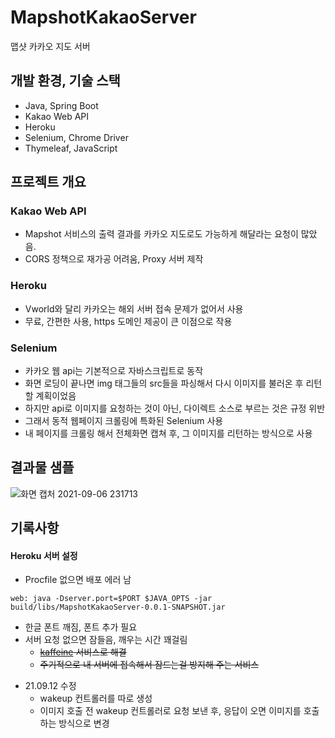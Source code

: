 # MapshotKakaoServer
맵샷 카카오 지도 서버

## 개발 환경, 기술 스택
* Java, Spring Boot
* Kakao Web API
* Heroku
* Selenium, Chrome Driver
* Thymeleaf, JavaScript

## 프로젝트 개요
### Kakao Web API
* Mapshot 서비스의 출력 결과를 카카오 지도로도 가능하게 해달라는 요청이 많았음.
* CORS 정책으로 재가공 어려움, Proxy 서버 제작

### Heroku
* Vworld와 달리 카카오는 해외 서버 접속 문제가 없어서 사용
* 무료, 간편한 사용, https 도메인 제공이 큰 이점으로 작용

### Selenium
* 카카오 웹 api는 기본적으로 자바스크립트로 동작
* 화면 로딩이 끝나면 img 태그들의 src들을 파싱해서 다시 이미지를 불러온 후 리턴할 계획이었음
* 하지만 api로 이미지를 요청하는 것이 아닌, 다이렉트 소스로 부르는 것은 규정 위반
* 그래서 동적 웹페이지 크롤링에 특화된 Selenium 사용
* 내 페이지를 크롤링 해서 전체화면 캡쳐 후, 그 이미지를 리턴하는 방식으로 사용

## 결과물 샘플
![화면 캡처 2021-09-06 231713](https://user-images.githubusercontent.com/59993347/132230684-2593b6a0-58e3-4402-add1-9a8e1451ccc6.png)

## 기록사항
#### Heroku 서버 설정
* Procfile 없으면 배포 에러 남
```
web: java -Dserver.port=$PORT $JAVA_OPTS -jar build/libs/MapshotKakaoServer-0.0.1-SNAPSHOT.jar
```

* 한글 폰트 깨짐, 폰트 추가 필요
* 서버 요청 없으면 잠들음, 깨우는 시간 꽤걸림
    - ~~[kaffeine](https://kaffeine.herokuapp.com/) 서비스로 해결~~
    - ~~주기적으로 내 서버에 접속해서 잠드는걸 방지해 주는 서비스~~
- 21.09.12 수정
    - wakeup 컨트롤러를 따로 생성
    - 이미지 호출 전 wakeup 컨트롤러로 요청 보낸 후, 응답이 오면 이미지를 호출하는 방식으로 변경


